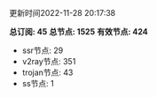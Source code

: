 更新时间2022-11-28 20:17:38

**总订阅: 45**
**总节点: 1525**
**有效节点: 424**
- ssr节点: 29
- v2ray节点: 351
- trojan节点: 43
- ss节点: 1
